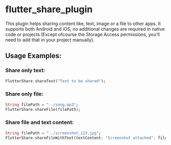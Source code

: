 # flutter_share_plugin
This plugin helps sharing content like, text, image or a file to other apps.
It supports both Android and iOS, no additional changes are required in native code or projects (Except ofcourse the Storage Access permissions, you'll need to add that in your project manually).
  

## Usage Examples:

### Share only text:
```dart
FlutterShare.shareText("Text to be shared");
```

### Share only file:
```dart
String filePath = "../song.mp3";
FlutterShare.shareFile(filePath);
```

### Share file and text content:
```dart
String filePath = "../screenshot_123.jpg";
FlutterShare.shareFileWithText(textContent: "Screenshot attached", filePath: filePath);
```
